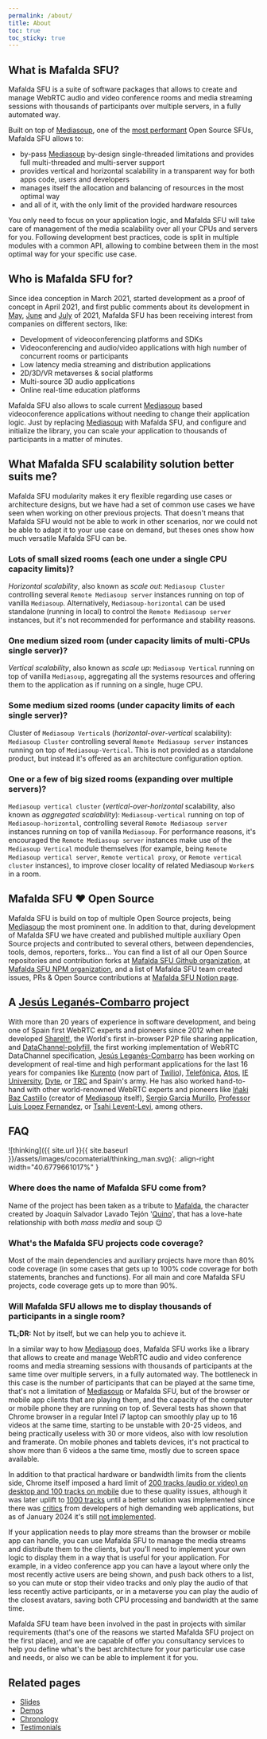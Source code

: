 ```yaml
---
permalink: /about/
title: About
toc: true
toc_sticky: true
---
```


## What is Mafalda SFU?

Mafalda SFU is a suite of software packages that allows to create and manage
WebRTC audio and video conference rooms and media streaming sessions with
thousands of participants over multiple servers, in a fully automated way.

Built on top of [Mediasoup](https://mediasoup.org/), one of the
[most performant](https://webrtchacks.com/revealing-mediasoups-core-ingredients-qa-with-inaki-baz-castillo/#post-3927-_Toc119228912)
Open Source SFUs, Mafalda SFU allows to:

- by-pass [Mediasoup](https://mediasoup.org/) by-design single-threaded
  limitations and provides full multi-threaded and multi-server support
- provides vertical and horizontal scalability in a transparent way for both
  apps code, users and developers
- manages itself the allocation and balancing of resources in the most optimal
  way
- and all of it, with the only limit of the provided hardware resources

You only need to focus on your application logic, and Mafalda SFU will take care
of management of the media scalability over all your CPUs and servers for you.
Following development best practices, code is split in multiple modules with a
common API, allowing to combine between them in the most optimal way for your
specific use case.

## Who is Mafalda SFU for?

Since idea conception in March 2021, started development as a proof of concept
in April 2021, and first public comments about its development in
[May](https://twitter.com/el_piranna/status/1396126065677021193),
[June](https://mediasoup.discourse.group/t/for-a-snippet-of-code-for-horizontal-scaling-using-pipetransports/2790/11) and
[July](https://mediasoup.discourse.group/t/presenting-mafalda-sfu/3067) of
2021, Mafalda SFU has been receiving interest from companies on different
sectors, like:

- Development of videoconferencing platforms and SDKs
- Videoconferencing and audio/video applications with high number of concurrent
  rooms or participants
- Low latency media streaming and distribution applications
- 2D/3D/VR metaverses & social platforms
- Multi-source 3D audio applications
- Online real-time education platforms

Mafalda SFU also allows to scale current [Mediasoup](https://mediasoup.org/)
based videoconference applications without needing to change their application
logic. Just by replacing [Mediasoup](https://mediasoup.org/) with Mafalda SFU,
and configure and initialize the library, you can scale your application to
thousands of participants in a matter of minutes.

## What Mafalda SFU scalability solution better suits me?

Mafalda SFU modularity makes it ery flexible regarding use cases or architecture
designs, but we have had a set of common use cases we have seen when working on
other previous projects. That doesn't means that Mafalda SFU would not be able
to work in other scenarios, nor we could not be able to adapt it to your use case on demand, but theses ones show how much versatile Mafalda SFU can be.

### Lots of small sized rooms (each one under a single CPU capacity limits)?

*Horizontal scalability*, also known as *scale out*: `Mediasoup Cluster` controlling several `Remote Mediasoup server` instances running on top of vanilla `Mediasoup`. Alternatively, `Mediasoup-horizontal` can be used standalone (running in local) to control the `Remote Mediasoup server` instances, but it's not recommended for performance and stability reasons.

### One medium sized room (under capacity limits of multi-CPUs single server)?

*Vertical scalability*, also known as *scale up*: `Mediasoup Vertical` running on top of vanilla `Mediasoup`, aggregating all the systems resources and offering them to the application as if running on a single, huge CPU.

### Some medium sized rooms (under capacity limits of each single server)?

Cluster of `Mediasoup Vertical`s (*horizontal-over-vertical* scalability): `Mediasoup Cluster` controlling several `Remote Mediasoup server` instances running on top of `Mediasoup-Vertical`. This is not provided as a standalone product, but instead it's offered as an architecture configuration option.

### One or a few of big sized rooms (expanding over multiple servers)?

`Mediasoup vertical cluster` (*vertical-over-horizontal* scalability, also known as *aggregated scalability*): `Mediasoup-vertical` running on top of `Mediasoup-horizontal`, controlling several `Remote Mediasoup server` instances running on top of vanilla `Mediasoup`. For performance reasons, it's encouraged the `Remote Mediasoup server` instances make use of the `Mediasoup Vertical` module themselves (for example, being `Remote Mediasoup vertical server`, `Remote vertical proxy`, or `Remote vertical cluster` instances), to improve closer locality of related Mediasoup `Worker`s in a room.

## Mafalda SFU ❤️ Open Source

Mafalda SFU is build on top of multiple Open Source projects, being
[Mediasoup](https://mediasoup.org/) the most prominent one. In addition to that,
during development of Mafalda SFU we have created and published multiple
auxiliary Open Source projects and contributed to several others, between
dependencies, tools, demos, reporters, forks... You can find a list of all our
Open Source repositories and contribution forks at
[Mafalda SFU Github organization](https://github.com/Mafalda-SFU), at
[Mafalda SFU NPM organization](https://www.npmjs.com/org/mafalda-sfu), and a
list of Mafalda SFU team created issues, PRs & Open Source contributions at
[Mafalda SFU Notion page](https://mafalda-sfu.notion.site/Issues-PRs-OS-contributions-43468a7e809f41aea03251f414722636?pvs=4).

## A [Jesús Leganés-Combarro](https://piranna.github.io) project

With more than 20 years of experience in software development, and being one of
Spain first WebRTC experts and pioneers since 2012 when he developed
[ShareIt!](https://piranna.github.io/projects/#shareit), the World's first
in-browser P2P file sharing application, and
[DataChannel-polyfill](https://github.com/ShareIt-project/DataChannel-polyfill),
the first working implementation of WebRTC DataChannel specification,
[Jesús Leganés-Combarro](https://piranna.github.io) has been working on development of real-time and high performant applications for the last 16 years
for companies like [Kurento](https://doc-kurento.readthedocs.io/en/latest/) (now
part of [Twilio](https://www.twilio.com)),
[Telefónica](https://www.telefonica.com), [Atos](https://atos.net),
[IE University](https://www.ie.edu), [Dyte](https://dyte.io), or
[TRC](https://grupotrc.com/) and Spain's army. He has also worked hand-to-hand
with other world-renowned WebRTC experts and pioneers like
[Iñaki Baz Castillo](https://inakibaz.me/) (creator of
[Mediasoup](https://mediasoup.org/) itself),
[Sergio Garcia Murillo](https://www.linkedin.com/in/sergiogarciamurillo/),
[Professor Luis Lopez Fernandez](https://gestion2.urjc.es/pdi/ver/luis.lopez),
or [Tsahi Levent-Levi](https://bloggeek.me), among others.

## FAQ

![thinking]({{ site.url }}{{ site.baseurl }}/assets/images/cocomaterial/thinking_man.svg){: .align-right width="40.6779661017%" }

### Where does the name of Mafalda SFU come from?

Name of the project has been taken as a tribute to
[Mafalda](https://en.wikipedia.org/wiki/Mafalda), the character created by
Joaquín Salvador Lavado Tejón '[Quino](https://www.quino.com.ar/homequino)',
that has a love-hate relationship with both *mass media* and soup 😉

### What's the Mafalda SFU projects code coverage?

Most of the main dependencies and auxiliary projects have more than 80% code
coverage (in some cases that gets up to 100% code coverage for both statements,
branches and functions). For all main and core Mafalda SFU projects, code
coverage gets up to more than 90%.

### Will Mafalda SFU allows me to display thousands of participants in a single room?

**TL;DR:** Not by itself, but we can help you to achieve it.

In a similar way to how [Mediasoup](https://mediasoup.org/) does, Mafalda SFU
works like a library that allows to create and manage WebRTC audio and video
conference rooms and media streaming sessions with thousands of participants at
the same time over multiple servers, in a fully automated way. The bottleneck in
this case is the number of participants that can be played at the same time,
that's not a limitation of [Mediasoup](https://mediasoup.org/) or Mafalda SFU,
but of the browser or mobile app clients that are playing them, and the capacity
of the computer or mobile phone they are running on top of. Several tests has
shown that Chrome browser in a regular Intel i7 laptop can smoothly play up to 16 videos at the same time, starting to be unstable with 20-25 videos, and being
practically useless with 30 or more videos, also with low resolution and
framerate. On mobile phones and tablets devices, it's not practical to show more
than 6 videos a the same time, mostly due to screen space available.

In addition to that practical hardware or bandwidth limits from the clients
side, Chrome itself imposed a hard limit of
[200 tracks (audio or video) on desktop and 100 tracks on mobile](https://chromium.googlesource.com/chromium/src/+/9e03c50a4b268bbca6f2cba903131b88072420d7%5E%21/#F0)
due to these quality issues, although it was later uplift to
[1000 tracks](https://chromium.googlesource.com/chromium/src/+/f7489718ee87fbef92c59d35d9437cf55466fa2c%5E%21/#F0)
until a better solution was implemented since there was
[critics](https://bugs.chromium.org/p/chromium/issues/detail?id=1232649) from
developers of high demanding web applications, but as of January 2024 it's still
[not implemented](https://bugs.chromium.org/p/chromium/issues/detail?id=1144736).

If your application needs to play more streams than the browser or mobile app
can handle, you can use Mafalda SFU to manage the media streams and distribute
them to the clients, but you'll need to implement your own logic to display
them in a way that is useful for your application. For example, in a video
conference app you can have a layout where only the most recently active users
are being shown, and push back others to a list, so you can mute or stop their
video tracks and only play the audio of that less recently active participants,
or in a metaverse you can play the audio of the closest avatars, saving both CPU
processing and bandwidth at the same time.

Mafalda SFU team have been involved in the past in projects with similar
requirements (that's one of the reasons we started Mafalda SFU project on the
first place), and we are capable of offer you consultancy services to help you
define what's the best architecture for your particular use case and needs, or
also we can be able to implement it for you.

## Related pages

- [Slides](/slides/)
- [Demos](/demos/)
- [Chronology](/chronology/)
- [Testimonials](/testimonials/)
